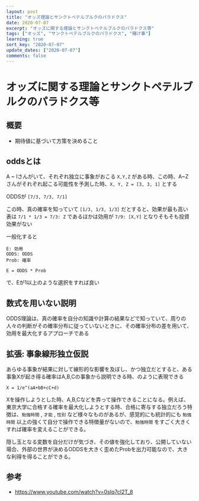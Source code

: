 ```yaml
---
layout: post
title: "オッズ理論とサンクトペテルブルクのパラドクス"
date: 2020-07-07 
excerpt: "オッズに関する理論とサンクトペテルブルクのパラドクス等"
tags: ["オッズ", "サンクトペテルブルクのパラドクス", "賭け事"]
learning: true
sort_key: "2020-07-07"
update_dates: ["2020-07-07"]
comments: false
---
```


# オッズに関する理論とサンクトペテルブルクのパラドクス等

## 概要
 - 期待値に基づいて方策を決めること

## oddsとは
A ~ Iさんがいて、それぞれ独立に事象がおこる `X,Y,Z` がある時、この時、A~Zさんがそれぞれ起こる可能性を予測した時、`X, Y, Z = [3, 3, 1]` とする  

ODDSが `[7/3, 7/3, 7/1]`   

この時、真の確率を知っていて `[1/3, 1/3, 1/3]` だとすると、効果が最も高い表は `7/1 * 1/3 = 7/3: Z` であるほかは効用が `7/9: [X,Y]` となりそもそも投資効果がない   

一般化すると

```
E: 効用
ODDS: ODDS
Prob: 確率

E = ODDS * Prob
```

で、Eが1以上のような選択をすれば良い  

## 数式を用いない説明
ODDS理論は、真の確率を自分の知識や計算の結果などで知っていて、周りの人々の判断がその確率分布に従っていないときに、その確率分布の差を用いて、効用を最大化するアプローチである

## 拡張: 事象線形独立仮説

あらゆる事象が結果に対して線形的な影響を及ぼし、かつ独立だとすると、ある事象Xが起き得る確率はA,B,Cの事象から説明できる時、のように表現できる

```
X = 1/e^(aA+bB+cC+d)
```

Xを操作しようとした時、A,B,Cなどを弄って操作できることになる。例えば、東京大学に合格する確率を最大化しようとする時、合格に寄与する独立だろう特徴は、`勉強時間` , `才能` , `性別` など様々なものがあるが、感覚的にも統計的にも `勉強時間` 以上の強くて自分で操作できる特徴量がないので、`勉強時間` をすごく大きくすれば確率を変えることができる。 

隠し玉となる変数を自分だけが気づき、その値を強化しており、公開していない場合、外部の世界が決めるODDSを大きく歪めたProbを出力可能なので、大きな利得を得ることができる。  

## 参考
 - https://www.youtube.com/watch?v=0sIq7cl2T_8
